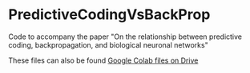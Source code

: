 # PredictiveCodingVsBackProp
Code to accompany the paper "On the relationship between predictive coding, backpropagation, and biological neuronal networks"

These files can also be found  [Google Colab files on Drive](https://drive.google.com/drive/folders/1m_y0G_sTF-pV9pd2_sysWt1nvRvHYzX0?usp=sharing)
